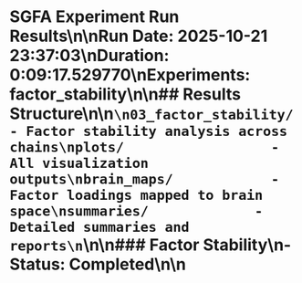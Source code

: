 # SGFA Experiment Run Results\n\n**Run Date:** 2025-10-21 23:37:03\n**Duration:** 0:09:17.529770\n**Experiments:** factor_stability\n\n## Results Structure\n\n```\n03_factor_stability/        - Factor stability analysis across chains\nplots/                  - All visualization outputs\nbrain_maps/            - Factor loadings mapped to brain space\nsummaries/             - Detailed summaries and reports\n```\n\n### Factor Stability\n- Status: Completed\n\n